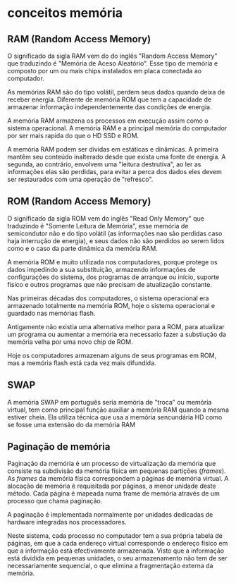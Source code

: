 # conceitos memória
## RAM (Random Access Memory)

O significado da sigla RAM vem do do inglês "Random Access Memory" que traduzindo é "Memória de Aceso Aleatório". Esse tipo de memória e composto por um ou mais chips instalados em placa conectada ao computador.

As memórias RAM são do tipo volátil, perdem seus dados quando deixa de receber energia. Diferente de memória ROM que tem a capacidade de armazenar informação independentemente das condições de energia.

A memória RAM armazena os processos em execução assim como o sistema operacional. A memória RAM e a principal memória do computador por ser mais rapida do que o HD SSD e ROM.

A memória RAM podem ser dividas em estáticas e dinâmicas. A primeira mantêm seu conteúdo inalterado desde que exista uma fonte de energia. A segunda, ao contrário, envolvem uma "leitura destrutiva", ao ler as informações elas são perdidas, para evitar a perca dos dados eles devem ser restaurados com uma operação de "refresco".

## ROM (Random Access Memory)

O significado da sigla ROM vem do inglês "Read Only Memory" que traduzindo é "Somente Leitura de Memória", esse memória de semicondutor não e do tipo volátil (as informações nao são perdidas caso haja interrução de energia), e seus dados não são perdidos ao serem lidos como e o caso da parte dinâmica da memória RAM.

A memória ROM e muito utilizada nos computadores, porque protege os dados impedindo a sua substituição, armazendo informações de configurações do sistema, dos programas de arranque ou início, suporte físico e outros programas que não precisam de atualização constante.

Nas primeiras décadas dos computadores, o sistema operacional era armazenado totalmente na memória ROM, hoje o sistema operacional e guardado nas memórias flash.

Antigamente não existia uma alternativa melhor para a ROM, para atualizar um programa ou aumentar a memória era necessario fazer a substiução da memória velha por uma novo chip de ROM.

Hoje os computadores armazenam alguns de seus programas em ROM, mas a memória flash está cada vez mais difundida.

## SWAP
A memória SWAP em português seria memória de "troca" ou memória virtual, tem como principal função auxiliar a memória RAM quando a mesma estiver cheia. Ela utiliza técnica que usa a memória sencundária HD como se fosse uma extensão do da memória RAM


## Paginação de memória

Paginação da memória é um processo de virtualização da memória que consiste na subdivisão da memória física em pequenas partições (*frames*). As *frames* da memória física correspondem a páginas de memória virtual. A alocação de memória é requisitada por páginas, a menor unidade deste método. Cada página é mapeada numa frame de memória através de um processo que chama paginação.

A paginação é implementada normalmente por unidades dedicadas de hardware integradas nos processadores.

Neste sistema, cada processo no computador tem a sua própria tabela de páginas, em que a cada endereço virtual corresponde o endereço físico em que a informação está efectivamente armazenada. Visto que a informação está dividida em pequenas unidades, o seu armazenamento não tem de ser necessariamente sequencial, o que elimina a fragmentação externa da memória.



